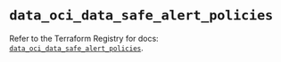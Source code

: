 # `data_oci_data_safe_alert_policies`

Refer to the Terraform Registry for docs: [`data_oci_data_safe_alert_policies`](https://registry.terraform.io/providers/hashicorp/oci/7.19.0/docs/data-sources/data_safe_alert_policies).
